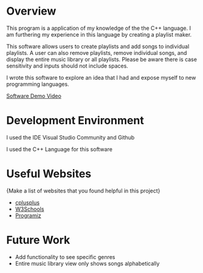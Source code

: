 # Overview

This program is a application of my knowledge of the the C++ language. I am furthering my experience in this language by creating a playlist maker.

This software allows users to create playlists and add songs to individual playlists. A user can also remove playlists, remove individual songs, and display the entire music library or all playlists. Please be aware there is case sensitivity and inputs should not include spaces.


I wrote this software to explore an idea that I had and expose myself to new programming languages.


[Software Demo Video](http://youtube.link.goes.here)

# Development Environment

I used the IDE Visual Studio Community and Github

I used the C++ Language for this software

# Useful Websites

{Make a list of websites that you found helpful in this project}
* [cplusplus](https://cplusplus.com/doc/tutorial/)
* [W3Schools](https://www.w3schools.com/cpp/default.asp)
* [Programiz](https://www.programiz.com/cpp-programming/object-class)

# Future Work

* Add functionality to see specific genres
* Entire music library view only shows songs alphabetically
